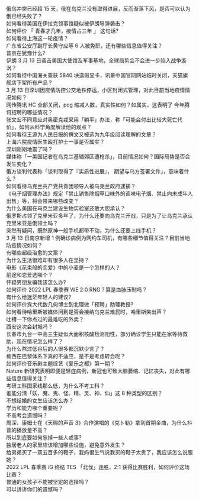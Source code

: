 俄乌冲突已经超 15 天，俄在乌克兰没有取得进展，反而渐落下风，是否可以认为俄已经失败了？  
如何看待美国在伊拉克领事馆疑似被伊朗导弹袭击？  
如何评价 「 青春才几年，疫情占三年 」 这句话?  
如何看待上海这一轮疫情？  
广东省公安厅副厅长黄守应等 6 人被免职，还有哪些信息值得关注？  
普京在犹豫什么?  
伊朗 3 月 13 日袭击美国大使馆及军事基地，全球局势会不会进一步陷入战争漩涡？  
如何看待中国海关查获 5840 块造假显卡，讯景中国官网网站临时关闭，天猫旗舰店下架所有产品？  
3 月 13 日深圳因疫情防控公交地铁停运，小区封闭式管理，对此目前当地疫情情况如何？  
网传腾讯 HC 全部关闭，pcg 缩减人数，真实性如何？如属实，这表明了 今年腾讯招聘的哪些情况？  
张文宏不同意应对奥密克戎采用「躺平」办法，称「可能会付出比较大死亡代价」，如何从科学角度解读他的观点？  
如何看待王源为人民日报的撰文又被选为九年级阅读理解的文章？  
上海六院疫情医生殴打护士一事是否属实？  
深圳刚刚地震了吗？  
媒体称「一美国记者在乌克兰基辅郊区遭枪杀」，目前情况如何？国际局势是否会发生变化？  
俄方谈判代表称「谈判取得了『实质性进展』， 期望与乌方签署文件」，意味着什么？  
如何看待乌克兰共产党共青团领导人被乌克兰政府逮捕？  
《电子烟管理办法》规定「禁止销售除烟草口味外的调味电子烟、禁止向未成年人出售」等，将会带来哪些改变？  
为什么美国在乌克兰建设生物实验室还敢大胆承认？  
俄罗斯占领了克里米亚多年了，为什么还要向乌克兰开战，只是为了让乌克兰承认克里米亚是俄领土吗？  
突然有疑问，既然原神一般手机都带不动，为什么还要上线手机？  
3 月 13 日南京新增 1 例确诊病例为网约车司机，有哪些细节值得关注？目前当地防疫情况如何？  
有哪些超级治愈的文案？  
为什么生活很难却有很多人在坚持？  
电影《花束般的恋爱》中的小麦是一个怎样的人？  
前途和恋爱选哪个？  
怀疑男朋友骗我该怎么办?  
如何评价 2022 LPL 春季赛 WE 2:0 RNG？算是血脉压制吗？  
有什么给迷茫年轻人的建议?  
如何评价宾大代数几何博士到北理做「预聘」助理教授?  
如何看待哈里斯被媒体问到是否会接纳乌克兰难民时，哈里斯笑出声？  
吐槽一下你点过的最难吃的外卖？  
西安这次会封城吗？  
长春市九台一中高三生疑似大面积核酸检测阳性，部分确诊学生只能在家等待救助，现在情况怎么样了？  
为什么熬过低谷后的人很多都沉默少言了？  
梅西在巴黎体系下真的不适应，是不是考虑转会呢？  
如何评价音乐剧主题综艺《爱乐之都》第一期？  
Nature 新研究表明即便是轻症病例，新冠也可致大脑萎缩、记忆丧失，对此有哪些信息值得关注？  
考研工科国家线那么低，为什么不考工科？  
谁能分清「妖、魔、鬼、怪、精、灵、神、仙」这 8 种类型的区别？  
不想结婚的女生应该怎么办？  
学历和能力哪个重要呢？  
不高考会遗憾吗？  
周深、康姆士在《天赐的声音 3》合作演唱的《克卜勒》拿到首期金曲，为什么抖音的播放量不高？  
所以到底要如何忘掉一些人或事?  
独居老人的家里应该增加哪些设施，避免意外发生？  
给弟弟买了一双五百多的鞋子，我妈很生气说我买的鞋子太贵了，我应该怎么说服她？  
2022 LPL 春季赛 iG 终结 TES 「北伐」连胜，2:1 获得比赛胜利，如何评价这场比赛？  
普通的女孩子不能被坚定的选择吗？  
可以讲讲你们的遗憾吗？  
